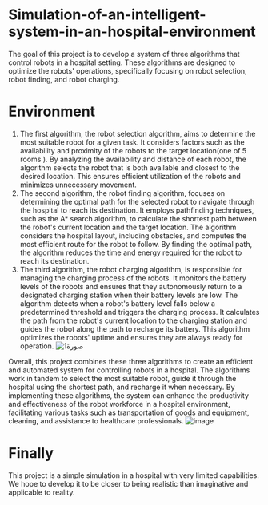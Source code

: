 # Simulation-of-an-intelligent-system-in-an-hospital-environment
The goal of this project is to develop a system of three algorithms that control robots in a hospital setting. These algorithms are designed to optimize the robots' operations, specifically focusing on robot selection, robot finding, and robot charging.
# Environment
1) The first algorithm, the robot selection algorithm, aims to determine the most suitable robot for a given task. It considers factors such as the availability and proximity of the robots to the target location(one of 5 rooms ). By analyzing the availability and distance of each robot, the algorithm selects the robot that is both available and closest to the desired location. This ensures efficient utilization of the robots and minimizes unnecessary movement.
2) The second algorithm, the robot finding algorithm, focuses on determining the optimal path for the selected robot to navigate through the hospital to reach its destination. It employs pathfinding techniques, such as the A* search algorithm, to calculate the shortest path between the robot's current location and the target location. The algorithm considers the hospital layout, including obstacles, and computes the most efficient route for the robot to follow. By finding the optimal path, the algorithm reduces the time and energy required for the robot to reach its destination.
3) The third algorithm, the robot charging algorithm, is responsible for managing the charging process of the robots. It monitors the battery levels of the robots and ensures that they autonomously return to a designated charging station when their battery levels are low. The algorithm detects when a robot's battery level falls below a predetermined threshold and triggers the charging process. It calculates the path from the robot's current location to the charging station and guides the robot along the path to recharge its battery. This algorithm optimizes the robots' uptime and ensures they are always ready for operation.
![صورة1](https://github.com/user-attachments/assets/d1254e06-1526-4851-88b1-a61a266a0379)

Overall, this project combines these three algorithms to create an efficient and automated system for controlling robots in a hospital. The algorithms work in tandem to select the most suitable robot, guide it through the hospital using the shortest path, and recharge it when necessary. By implementing these algorithms, the system can enhance the productivity and effectiveness of the robot workforce in a hospital environment, facilitating various tasks such as transportation of goods and equipment, cleaning, and assistance to healthcare professionals.
![image](https://github.com/user-attachments/assets/bf553b2e-9764-4564-9d20-e1eb5f53c3a2)

# Finally
This project is a simple simulation in a hospital with very limited capabilities. We hope to develop it to be closer to being realistic than imaginative and applicable to reality.



